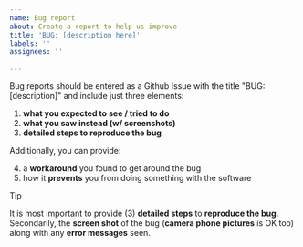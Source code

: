```yaml
---
name: Bug report
about: Create a report to help us improve
title: 'BUG: [description here]'
labels: ''
assignees: ''

---
```


Bug reports should be entered as a Github Issue with the title "BUG: [description]" and include just three elements:

1. **what you expected to see / tried to do**
2. **what you saw instead (w/ screenshots)**
3. **detailed steps to reproduce the bug**

Additionally, you can provide:

4. a **workaround** you found to get around the bug
5. how it **prevents** you from doing something with the software

>[!TIP]
> It is most important to provide (3) **detailed steps** to **reproduce the bug**. Secondarily, the **screen shot** of the bug (**camera phone pictures** is OK too) along with any **error messages** seen.
